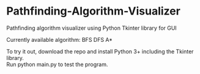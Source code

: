 # Pathfinding-Algorithm-Visualizer

Pathfinding algorithm visualizer using Python Tkinter library for GUI

Currently available algorithm:
BFS 
DFS
A* 


To try it out, download the repo and install Python 3+ including the Tkinter library.  
Run python main.py to test the program.
